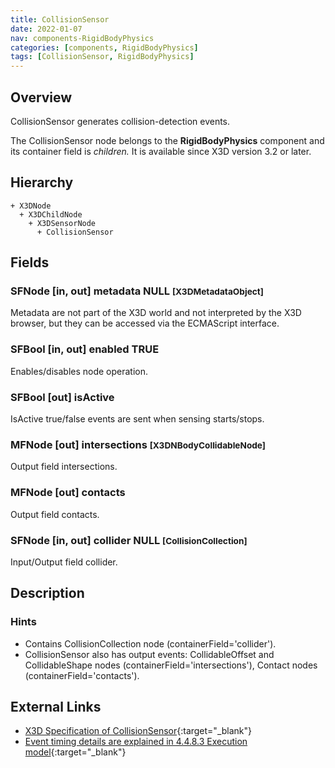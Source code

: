 ```yaml
---
title: CollisionSensor
date: 2022-01-07
nav: components-RigidBodyPhysics
categories: [components, RigidBodyPhysics]
tags: [CollisionSensor, RigidBodyPhysics]
---
```

<style>
.post h3 {
  word-spacing: 0.2em;
}
</style>

## Overview

CollisionSensor generates collision-detection events.

The CollisionSensor node belongs to the **RigidBodyPhysics** component and its container field is *children.* It is available since X3D version 3.2 or later.

## Hierarchy

```
+ X3DNode
  + X3DChildNode
    + X3DSensorNode
      + CollisionSensor
```

## Fields

### SFNode [in, out] **metadata** NULL <small>[X3DMetadataObject]</small>

Metadata are not part of the X3D world and not interpreted by the X3D browser, but they can be accessed via the ECMAScript interface.

### SFBool [in, out] **enabled** TRUE

Enables/disables node operation.

### SFBool [out] **isActive**

IsActive true/false events are sent when sensing starts/stops.

### MFNode [out] **intersections** <small>[X3DNBodyCollidableNode]</small>

Output field intersections.

### MFNode [out] **contacts**

Output field contacts.

### SFNode [in, out] **collider** NULL <small>[CollisionCollection]</small>

Input/Output field collider.

## Description

### Hints

- Contains CollisionCollection node (containerField='collider').
- CollisionSensor also has output events: CollidableOffset and CollidableShape nodes (containerField='intersections'), Contact nodes (containerField='contacts').

## External Links

- [X3D Specification of CollisionSensor](https://www.web3d.org/documents/specifications/19775-1/V4.0/Part01/components/rigidBodyPhysics.html#CollisionSensor){:target="_blank"}
- [Event timing details are explained in 4.4.8.3 Execution model](https://www.web3d.org/files/specifications/19775-1/V3.3/Part01/concepts.html#ExecutionModel){:target="_blank"}
